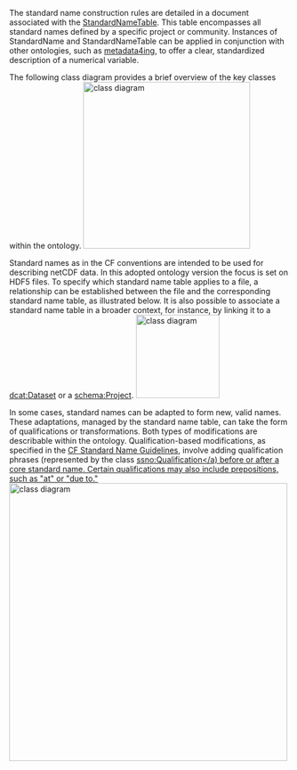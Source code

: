 The standard name construction rules are detailed in a document associated with
the <a href="https://matthiasprobst.github.io/ssno#StandardNameTabel">StandardNameTable</a>. This table encompasses all
standard names defined by a specific project or community. Instances of StandardName and StandardNameTable can be
applied in conjunction with other ontologies, such
as <a href="https://nfdi4ing.pages.rwth-aachen.de/metadata4ing/metadata4ing/" target="_blank">metadata4ing</a>, to offer
a clear, standardized description of a numerical variable.

The following class diagram provides a brief overview of the key classes within the ontology.
<img alt="class diagram" src="https://github.com/matthiasprobst/ssno/blob/main/documentation/imgs/SSNO_VERSION/classdiagram.png?raw=true" height="300 px">

Standard names as in the CF conventions are intended to be used for describing netCDF data. In this adopted ontology
version the focus is set on HDF5 files. To specify which standard name table applies to a file, a relationship can be
established between the file and the corresponding standard name table, as illustrated below. It is also possible to
associate a standard name table in a broader context, for instance, by linking it to
a <a href="https://www.w3.org/TR/vocab-dcat-3/#Class:Dataset" target="_blank">dcat:Dataset</a> or
a <a href="https://schema.org/Project" target="_blank">schema:Project</a>.
<img alt="class diagram" src="https://github.com/matthiasprobst/ssno/blob/main/documentation/imgs/SSNO_VERSION/things_and_snt.png?raw=true" height="150 px">

In some cases, standard names can be adapted to form new, valid names. These adaptations, managed by the standard name
table, can take the form of qualifications or transformations. Both types of modifications are describable within the
ontology. Qualification-based modifications, as specified in
the <a href="https://cfconventions.org/Data/cf-standard-names/docs/guidelines.html">CF Standard Name Guidelines</a>,
involve adding qualification phrases (represented by the
class <a href="https://matthiasprobst.github.io/ssno/#Qualification" target="_blank">ssno:Qualification</a) before or
after a core standard name. Certain qualifications may also include prepositions, such as "at" or "due to."
<img alt="class diagram" src="https://github.com/matthiasprobst/ssno/blob/main/documentation/imgs/SSNO_VERSION/standard_name_modification.png?raw=true" height="500 px">